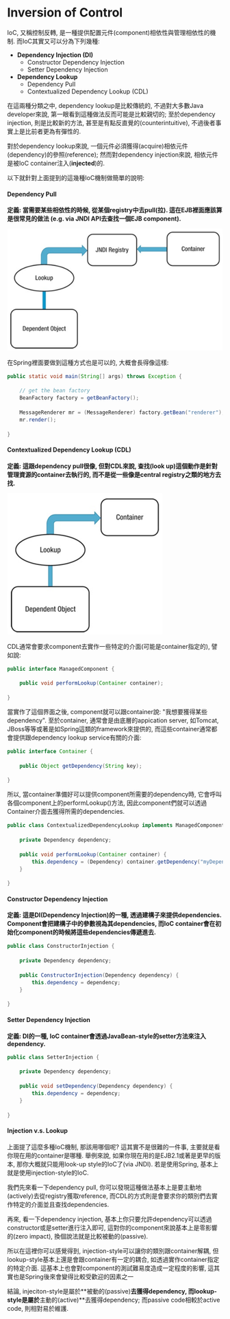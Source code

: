 # Inversion of Control

IoC, 又稱控制反轉, 是一種提供配置元件\(component\)相依性與管理相依性的機制. 而IoC其實又可以分為下列幾種:

* **Dependency Injection \(DI\)**
  * Constructor Dependency Injection
  * Setter Dependency Injection
* **Dependency Lookup**
  * Dependency Pull
  * Contextualized Dependency Lookup \(CDL\)

在這兩種分類之中, dependency lookup是比較傳統的, 不過對大多數Java developer來說, 第一眼看到這種做法反而可能是比較親切的; 至於dependency injection, 則是比較新的方法, 甚至是有點反直覺的\(counterintuitive\), 不過後者事實上是比前者更為有彈性的.

對於dependency lookup來說, 一個元件必須獲得\(acquire\)相依元件\(dependency\)的參照\(reference\); 然而對dependency injection來說, 相依元件是被IoC container注入\(**injected**\)的.

以下就針對上面提到的這幾種IoC機制做簡單的說明:

#### Dependency Pull

**定義: 當需要某些相依性的時候, 從某個registry中去pull\(拉\). 這在EJB裡面應該算是很常見的做法 \(e.g. via JNDI API去查找一個EJB component\).**

![](/assets/di_001.png)

在Spring裡面要做到這種方式也是可以的, 大概會長得像這樣:

```java
public static void main(String[] args) throws Exception {

    // get the bean factory
    BeanFactory factory = getBeanFactory();

    MessageRenderer mr = (MessageRenderer) factory.getBean("renderer");
    mr.render();

}
```

#### Contextualized Dependency Lookup \(CDL\)

**定義: 這跟dependency pull很像, 但對CDL來說, 查找\(look up\)這個動作是針對管理資源的container去執行的, 而不是從一些像是central registry之類的地方去找.**

![](/assets/di_002.png)

CDL通常會要求component去實作一些特定的介面\(可能是container指定的\), 譬如說:

```java
public interface ManagedComponent {

    public void performLookup(Container container);

}
```

當實作了這個界面之後, component就可以跟container說: "我想要獲得某些dependency". 至於container, 通常會是由底層的appication server, 如Tomcat, JBoss等等或著是如Spring這類的framework來提供的, 而這些container通常都會提供跟dependency lookup service有關的介面:

```java
public interface Container {

    public Object getDependency(String key);

}
```

所以, 當container準備好可以提供component所需要的dependency時, 它會呼叫各個component上的performLookup\(\)方法, 因此component們就可以透過Container介面去獲得所需的dependencies.

```java
public class ContextualizedDependencyLookup implements ManagedComponent {

    private Dependency dependency;

    public void performLookup(Container container) {
        this.dependency = (Dependency) container.getDependency("myDependency");
    }

}
```

#### Constructor Dependency Injection

**定義: 這是DI\(Dependency Injection\)的一種, 透過建構子來提供dependencies. Component會把建構子中的參數視為其dependencies, 而IoC container會在初始化component的時候將這些dependencies傳遞進去.**

```java
public class ConstructorInjection {

    private Dependency dependency;

    public ConstructorInjection(Dependency dependency) {
        this.dependency = dependency;
    }

}
```

#### Setter Dependency Injection

**定義: DI的一種, IoC container會透過JavaBean-style的setter方法來注入dependency.**

```java
public class SetterInjection {

    private Dependency dependency;

    public void setDependency(Dependency dependency) {
        this.dependency = dependency;
    }

}
```

#### Injection v.s. Lookup

上面提了這麼多種IoC機制, 那該用哪個呢? 這其實不是很難的一件事, 主要就是看你現在用的container是哪種. 舉例來說, 如果你現在用的是EJB2.1或著是更早的版本, 那你大概就只能用look-up style的IoC了\(via JNDI\). 若是使用Spring, 基本上就是使用injection-style的IoC.

我們先來看一下dependency pull, 你可以發現這種做法基本上是要主動地\(actively\)去從registry獲取reference, 而CDL的方式則是會要求你的類別們去實作特定的介面並且查找dependencies.

再來, 看一下dependency injection, 基本上你只要允許dependency可以透過constructor或是setter進行注入即可, 這對你的component來說基本上是零影響的\(zero impact\), 換個說法就是比較被動的\(passive\).

所以在這裡你可以感覺得到, injection-style可以讓你的類別跟container解耦, 但lookup-style基本上還是會跟container有一定的耦合, 如透過實作container指定的特定介面. 這基本上也會對component的測試難易度造成一定程度的影響, 這其實也是Spring後來會變得比較受歡迎的因素之一

結論, injeciton-style是屬於**被動的\(passive\)**去獲得dependency, 而lookup-style是屬於**主動的\(active\)**去獲得dependency; 而passive code相較於active code, 則相對易於維護.

